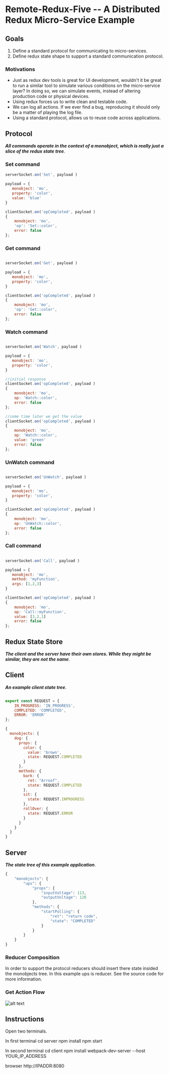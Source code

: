 # Remote-Redux-Five -- A Distributed Redux Micro-Service Example

## Goals

1. Define a standard protocol for communicating to micro-services.
2. Define redux state shape to support a standard communication protocol.

### Motivations
 * Just as redux dev tools is great for UI development, wouldn't it be great to run a similar tool to simulate various conditions on the micro-service layer? In doing so, we can simulate events, instead of altering production code or physical devices.
 * Using redux forces us to write clean and testable code.
 * We can log all actions. If we ever find a bug, reproducing it should only be a matter of playing the log file.
 * Using a standard protocol, allows us to reuse code across applications.  

## Protocol
**_All commands operate in the context of a monobject, which is really just a slice of the redux state tree_**.

 ### Set command
```javascript
serverSocket.on('Set', payload )

payload = {
   monobject: 'mo',
   property: 'color',
   value: 'blue'
}

clientSocket.on('opCompleted', payload )
{
    monobject: 'mo',
    'op': 'Set::color',    
    error: false
};
```

### Get command
```javascript

serverSocket.on('Get', payload )

payload = {
   monobject: 'mo',
   property: 'color',   
}

clientSocket.on('opCompleted', payload )
{
    monobject: 'mo',
    'op': 'Get::color',    
    error: false
};
```

### Watch command
```javascript

serverSocket.on('Watch', payload )

payload = {
   monobject: 'mo',
   property: 'color',   
}

//initial response
clientSocket.on('opCompleted', payload )
{
    monobject: 'mo',
    op: 'Watch::color',    
    error: false
};

//some time later we get the value
clientSocket.on('opCompleted', payload )
{
    monobject: 'mo',
    op: 'Watch::color',
    value: 'green'    
    error: false
};
```

### UnWatch command
```javascript

serverSocket.on('UnWatch', payload )

payload = {
   monobject: 'mo',
   property: 'color',   
}

clientSocket.on('opCompleted', payload )
{
    monobject: 'mo',
    op: 'UnWatch::color',    
    error: false
};
```

### Call command
```javascript

serverSocket.on('Call', payload )

payload = {
   monobject: 'mo',
   method: 'myFunction',   
   args: [1,2,3]
}

clientSocket.on('opCompleted', payload )
{
    monobject: 'mo',
    op: 'Call::myFunction',
    value: [3,2,1]
    error: false
};
```

## Redux State Store
**_The client and the server have their own stores. While they might be similar, they are not the same_**.



## Client
**_An example client state tree_**.

```javascript

export const REQUEST = {
    IN_PROGRESS: 'IN_PROGRESS',
    COMPLETED: 'COMPLETED',
    ERROR: 'ERROR'
};

{
  monobjects: {
    dog: {
      props: {
        color: {
          value: 'brown',
          state: REQUEST.COMPLETED
        }
      },
      methods: {
        bark: {
          ret: "Arroof",
          state: REQUEST.COMPLETED
        },
        sit: {
          state: REQUEST.INPROGRESS
        },
        rollOver: {
          state: REQUEST.ERROR
        }
      }
    }
  }
}

```

## Server
**_The state tree of this example application_**.
```javascript
{
    "monobjects": {
        "ups": {
            "props": {
                "inputVoltage": 113,
                "outputVoltage": 120
            },
            "methods": {
                "startPolling": {
                    "ret": "return code",
                    "state": "COMPLETED"
                }
            }
        }
    }
}

```

### Reducer Composition
In order to support the protocol reducers should insert there state insided the monobjects tree. In this example ups is reducer. See the source code for more information.

### Get Action Flow
![alt text](getflow.png "Logo Title Text 1")



## Instructions

  Open two terminals.

  In first terminal
  cd server
  npm install
  npm start

  In second terminal
  cd client
  npm install
  webpack-dev-server --host YOUR_IP_ADDRESS

  browser http://IPADDR:8080
